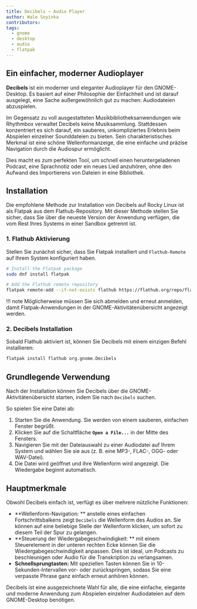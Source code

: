 ```yaml
---
title: Decibels — Audio Player
author: Wale Soyinka
contributors:
tags:
  - gnome
  - desktop
  - audio
  - flatpak
---
```


## Ein einfacher, moderner Audioplayer

**Decibels** ist ein moderner und eleganter Audioplayer für den GNOME-Desktop. Es basiert auf einer Philosophie der Einfachheit und ist darauf ausgelegt, eine Sache außergewöhnlich gut zu machen: Audiodateien abzuspielen.

Im Gegensatz zu voll ausgestatteten Musikbibliotheksanwendungen wie Rhythmbox verwaltet Decibels keine Musiksammlung. Stattdessen konzentriert es sich darauf, ein sauberes, unkompliziertes Erlebnis beim Abspielen einzelner Sounddateien zu bieten. Sein charakteristisches Merkmal ist eine schöne Wellenformanzeige, die eine einfache und präzise Navigation durch die Audiospur ermöglicht.

Dies macht es zum perfekten Tool, um schnell einen heruntergeladenen Podcast, eine Sprachnotiz oder ein neues Lied anzuhören, ohne den Aufwand des Importierens von Dateien in eine Bibliothek.

## Installation

Die empfohlene Methode zur Installation von Decibels auf Rocky Linux ist als Flatpak aus dem Flathub-Repository. Mit dieser Methode stellen Sie sicher, dass Sie über die neueste Version der Anwendung verfügen, die vom Rest Ihres Systems in einer Sandbox getrennt ist.

### 1. Flathub Aktivierung

Stellen Sie zunächst sicher, dass Sie Flatpak installiert und `Flathub-Remote` auf Ihrem System konfiguriert haben.

```bash
# Install the Flatpak package
sudo dnf install flatpak

# Add the Flathub remote repository
flatpak remote-add --if-not-exists flathub https://flathub.org/repo/flathub.flatpakrepo
```

!!! note
Möglicherweise müssen Sie sich abmelden und erneut anmelden, damit Flatpak-Anwendungen in der GNOME-Aktivitätenübersicht angezeigt werden.

### 2. Decibels Installation

Sobald Flathub aktiviert ist, können Sie Decibels mit einem einzigen Befehl installieren:

```bash
flatpak install flathub org.gnome.Decibels
```

## Grundlegende Verwendung

Nach der Installation können Sie Decibels über die GNOME-Aktivitätenübersicht starten, indem Sie nach `Decibels` suchen.

So spielen Sie eine Datei ab:

1. Starten Sie die Anwendung. Sie werden von einem sauberen, einfachen Fenster begrüßt.
2. Klicken Sie auf die Schaltfläche **`Open a File...`** in der Mitte des Fensters.
3. Navigieren Sie mit der Dateiauswahl zu einer Audiodatei auf Ihrem System und wählen Sie sie aus (z. B. eine MP3-, FLAC-, OGG- oder WAV-Datei).
4. Die Datei wird geöffnet und ihre Wellenform wird angezeigt. Die Wiedergabe beginnt automatisch.

## Hauptmerkmale

Obwohl Decibels einfach ist, verfügt es über mehrere nützliche Funktionen:

- \*\*Wellenform-Navigation: \*\* anstelle eines einfachen Fortschrittsbalkens zeigt `Decibels` die Wellenform des Audios an. Sie können auf eine beliebige Stelle der Wellenform klicken, um sofort zu diesem Teil der Spur zu gelangen.
- \*\*Steuerung der Wiedergabegeschwindigkeit: \*\* mit einem Steuerelement in der unteren rechten Ecke können Sie die Wiedergabegeschwindigkeit anpassen. Dies ist ideal, um Podcasts zu beschleunigen oder Audio für die Transkription zu verlangsamen.
- **Schnellsprungtasten:** Mit speziellen Tasten können Sie in 10-Sekunden-Intervallen vor- oder zurückspringen, sodass Sie eine verpasste Phrase ganz einfach erneut anhören können.

Decibels ist eine ausgezeichnete Wahl für alle, die eine einfache, elegante und moderne Anwendung zum Abspielen einzelner Audiodateien auf dem GNOME-Desktop benötigen.
